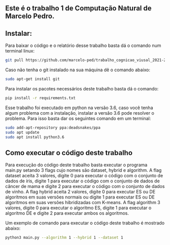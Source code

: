 ## Este é o trabalho 1 de Computação Natural de Marcelo Pedro.

## Instalar:
Para baixar o código e o relatório desse trabalho basta dá o comando num terminal linux:

```bash
git pull https://github.com/marcelo-ped/trabalho_cognicao_viusal_2021-2.git
```

Caso não tenha o git instalado na sua máquina dê o comando abaixo:

```bash
sudo apt-get install git
```
Para instalar os pacotes necessários deste trabalho basta dá o comando:

```bash
pip install -r requirements.txt
```

Esse trabalho foi executado em python na versão 3.6, caso você tenha algum problema com a instalação, instalar a versão 3.6 pode resolver o problema. Para isso basta dar os seguintes comando em um terminal:

```bash
sudo add-apt-repository ppa:deadsnakes/ppa
sudo apt update
sudo apt install python3.6
```
 
## Como executar o código deste trabalho

Para execução do código deste trabalho basta executar o programa main.py setando 3 flags cujo nomes são dataset, hybrid e algorithm. A flag dataset aceita 3 valores, digite 0 para executar o código com o conjunto de dados de íris, digite 1 para executar o código com o conjunto de dados de câncer de mama e digite 2 para executar o código com o conjunto de dados de vinho. A flag hybrid aceita 2 valores, digite 0 para executar ES ou DE algoritmos em suas versões normais ou digite 1 para executar ES ou DE algoritmos em suas versões hibridizadas com K-means. A flag algorithm 3 valores, digite 0 para executar o algoritmo ES, digite 1 para executar o algoritmo DE e digite 2 para executar ambos os algoritmos.

Um exemplo de comando para executar o código deste trabalho é mostrado abaixo:

```bash
python3 main.py --algorithm 1 --hybrid 1 --dataset 1
```

